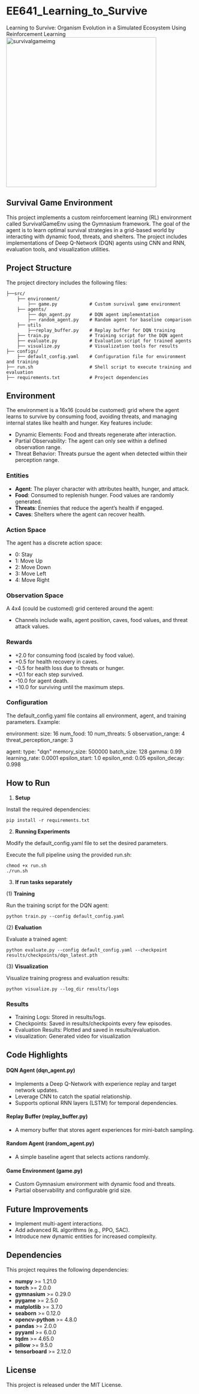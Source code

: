 # EE641_Learning_to_Survive
Learning to Survive: Organism Evolution in a Simulated Ecosystem Using Reinforcement Learning
<img width="400" alt="survivalgameimg" src="https://github.com/user-attachments/assets/92e44aca-f278-4673-9f0b-8cf1112b1c6f" />

## Survival Game Environment

This project implements a custom reinforcement learning (RL) environment called SurvivalGameEnv using the Gymnasium framework. The goal of the agent is to learn optimal survival strategies in a grid-based world by interacting with dynamic food, threats, and shelters. The project includes implementations of Deep Q-Network (DQN) agents using CNN and RNN, evaluation tools, and visualization utilities.

## Project Structure

The project directory includes the following files:
```
├──src/
    ├── environment/
        ├── game.py            # Custom survival game environment
    ├── agents/
        ├── dqn_agent.py       # DQN agent implementation
        ├── random_agent.py    # Random agent for baseline comparison
    ├── utils
        ├──replay_buffer.py    # Replay buffer for DQN training
    ├── train.py               # Training script for the DQN agent
    ├── evaluate.py            # Evaluation script for trained agents
    ├── visualize.py           # Visualization tools for results
├── configs/
    ├── default_config.yaml    # Configuration file for environment and training
├── run.sh                     # Shell script to execute training and evaluation
├── requirements.txt           # Project dependencies
```

## Environment

The environment is a 16x16 (could be customed) grid where the agent learns to survive by consuming food, avoiding threats, and managing internal states like health and hunger. Key features include:
- Dynamic Elements: Food and threats regenerate after interaction.
- Partial Observability: The agent can only see within a defined observation range.
- Threat Behavior: Threats pursue the agent when detected within their perception range.

### Entities
- **Agent**: The player character with attributes health, hunger, and attack.
- **Food**: Consumed to replenish hunger. Food values are randomly generated.
- **Threats**: Enemies that reduce the agent’s health if engaged.
- **Caves**: Shelters where the agent can recover health.

### Action Space

The agent has a discrete action space:
- 0: Stay
- 1: Move Up
- 2: Move Down
- 3: Move Left
- 4: Move Right

### Observation Space

A 4x4 (could be customed) grid centered around the agent:
- Channels include walls, agent position, caves, food values, and threat attack values.

### Rewards
- +2.0 for consuming food (scaled by food value).
- +0.5 for health recovery in caves.
- -0.5 for health loss due to threats or hunger.
- +0.1 for each step survived.
- -10.0 for agent death.
- +10.0 for surviving until the maximum steps.

### Configuration

The default_config.yaml file contains all environment, agent, and training parameters. Example:

environment:
  size: 16
  num_food: 10
  num_threats: 5
  observation_range: 4
  threat_perception_range: 3

agent:
  type: "dqn"
  memory_size: 500000
  batch_size: 128
  gamma: 0.99
  learning_rate: 0.0001
  epsilon_start: 1.0
  epsilon_end: 0.05
  epsilon_decay: 0.998

## How to Run

1. **Setup**

Install the required dependencies:

```
pip install -r requirements.txt
```

2. **Running Experiments**

Modify the default_config.yaml file to set the desired parameters.

Execute the full pipeline using the provided run.sh:
```
chmod +x run.sh
./run.sh
```
3. **If run tasks separately**

(1) **Training**

Run the training script for the DQN agent:
```
python train.py --config default_config.yaml
```

(2) **Evaluation**

Evaluate a trained agent:
```
python evaluate.py --config default_config.yaml --checkpoint results/checkpoints/dqn_latest.pth
```

(3) **Visualization**

Visualize training progress and evaluation results:
```
python visualize.py --log_dir results/logs
```
### Results
- Training Logs: Stored in results/logs.
- Checkpoints: Saved in results/checkpoints every few episodes.
- Evaluation Results: Plotted and saved in results/evaluation.
- visualization: Generated video for visualization

## Code Highlights

#### DQN Agent (dqn_agent.py)
- Implements a Deep Q-Network with experience replay and target network updates.
- Leverage CNN to catch the spatial relationship.
- Supports optional RNN layers (LSTM) for temporal dependencies.

#### Replay Buffer (replay_buffer.py)
- A memory buffer that stores agent experiences for mini-batch sampling.

#### Random Agent (random_agent.py)
- A simple baseline agent that selects actions randomly.

#### Game Environment (game.py)
- Custom Gymnasium environment with dynamic food and threats.
- Partial observability and configurable grid size.

## Future Improvements
- Implement multi-agent interactions.
- Add advanced RL algorithms (e.g., PPO, SAC).
- Introduce new dynamic entities for increased complexity.

## Dependencies
  
This project requires the following dependencies:  

- **numpy** >= 1.21.0  
- **torch** >= 2.0.0  
- **gymnasium** >= 0.29.0  
- **pygame** >= 2.5.0  
- **matplotlib** >= 3.7.0  
- **seaborn** >= 0.12.0  
- **opencv-python** >= 4.8.0  
- **pandas** >= 2.0.0  
- **pyyaml** >= 6.0.0  
- **tqdm** >= 4.65.0  
- **pillow** >= 9.5.0  
- **tensorboard** >= 2.12.0  

## License

This project is released under the MIT License.
